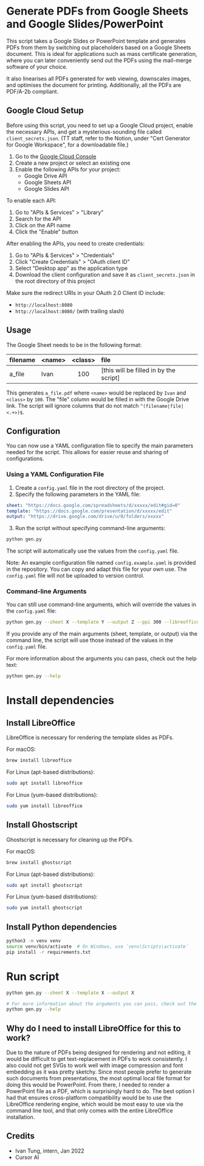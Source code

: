 # Generate PDFs from Google Sheets and Google Slides/PowerPoint

This script takes a Google Slides or PowerPoint template and generates PDFs from
them by switching out placeholders based on a Google Sheets document. This is
ideal for applications such as mass certificate generation, where you can
later conveniently send out the PDFs using the mail-merge software of your
choice.

It also linearises all PDFs generated for web viewing, downscales images, and
optimises the document for printing. Additionally, all the PDFs are PDF/A-2b
compliant.

## Google Cloud Setup

Before using this script, you need to set up a Google Cloud project, enable the necessary APIs, and get a mysterious-sounding file called `client_secrets.json`. (TT staff, refer to the Notion, under "Cert Generator for Google Workspace", for a downloadable file.)

1. Go to the [Google Cloud Console](https://console.cloud.google.com/)
2. Create a new project or select an existing one
3. Enable the following APIs for your project:
   - Google Drive API
   - Google Sheets API
   - Google Slides API

To enable each API:
1. Go to "APIs & Services" > "Library"
2. Search for the API
3. Click on the API name
4. Click the "Enable" button

After enabling the APIs, you need to create credentials:

1. Go to "APIs & Services" > "Credentials"
2. Click "Create Credentials" > "OAuth client ID"
3. Select "Desktop app" as the application type
4. Download the client configuration and save it as `client_secrets.json` in the root directory of this project

Make sure the redirect URIs in your OAuth 2.0 Client ID include:
- `http://localhost:8080`
- `http://localhost:8080/` (with trailing slash)

## Usage

The Google Sheet needs to be in the following format:

| filename | \<name> | \<class> | file                                   |
| :------- | :------ | :------: | :------------------------------------- |
| a_file   | Ivan    |   100    | [this will be filled in by the script] |

This generates `a_file.pdf` where `<name>` would be replaced by `Ivan` and
`<class>` by `100`. The "file" column would be filled in with the Google Drive
link. The script will ignore columns that do not match `^(filename|file|<.+>)$`.

## Configuration

You can now use a YAML configuration file to specify the main parameters needed for the script. This allows for easier reuse and sharing of configurations.

### Using a YAML Configuration File

1. Create a `config.yaml` file in the root directory of the project.
2. Specify the following parameters in the YAML file:

```yaml
sheet: "https://docs.google.com/spreadsheets/d/xxxxx/edit#gid=0"
template: "https://docs.google.com/presentation/d/xxxxx/edit"
output: "https://drive.google.com/drive/u/0/folders/xxxxx"
```

3. Run the script without specifying command-line arguments:

```bash
python gen.py
```

The script will automatically use the values from the `config.yaml` file.

Note: An example configuration file named `config.example.yaml` is provided in the repository. You can copy and adapt this file for your own use. The `config.yaml` file will not be uploaded to version control.

### Command-line Arguments

You can still use command-line arguments, which will override the values in the `config.yaml` file:

```bash
python gen.py --sheet X --template Y --output Z --ppi 300 --libreoffice /path/to/libreoffice --gs /path/to/ghostscript
```

If you provide any of the main arguments (sheet, template, or output) via the command line, the script will use those instead of the values in the `config.yaml` file.

For more information about the arguments you can pass, check out the help text:

```bash
python gen.py --help
```

# Install dependencies

## Install LibreOffice
LibreOffice is necessary for rendering the template slides as PDFs.

For macOS:
```bash
brew install libreoffice
```

For Linux (apt-based distributions):
```bash
sudo apt install libreoffice
```

For Linux (yum-based distributions):
```bash
sudo yum install libreoffice
```

## Install Ghostscript
Ghostscript is necessary for cleaning up the PDFs.

For macOS:
```bash
brew install ghostscript
```

For Linux (apt-based distributions):
```bash
sudo apt install ghostscript
```

For Linux (yum-based distributions):
```bash
sudo yum install ghostscript
```

## Install Python dependencies
```bash
python3 -m venv venv
source venv/bin/activate  # On Windows, use `venv\Scripts\activate`
pip install -r requirements.txt
```

# Run script
```bash
python gen.py --sheet X --template X --output X

# For more information about the arguments you can pass, check out the help text
python gen.py --help
```

## Why do I need to install LibreOffice for this to work?

Due to the nature of PDFs being designed for rendering and not editing, it would
be difficult to get text-replacement in PDFs to work consistently. I also could
not get SVGs to work well with image compression and font embedding as it was
pretty sketchy. Since most people prefer to generate such documents from
presentations, the most optimal local file format for doing this would be
PowerPoint. From there, I needed to render a PowerPoint file as a PDF, which is
surprisingly hard to do. The best option I had that ensures cross-platform
compatibility would be to use the LibreOffice rendering engine, which would be
most easy to use via the command line tool, and that only comes with the entire
LibreOffice installation.

## Credits

- Ivan Tung, intern, Jan 2022
- Cursor AI
